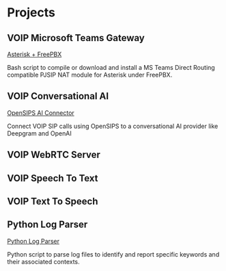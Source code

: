 # Projects 
## VOIP Microsoft Teams Gateway
[Asterisk + FreePBX](https://github.com/Vince-0/MSTeams-FreePBX)

Bash script to compile or download and install a MS Teams Direct Routing compatible PJSIP NAT module for Asterisk under FreePBX.

## VOIP Conversational AI
[OpenSIPS AI Connector](https://github.com/Vince-0/AI-Voice-Connector)

Connect VOIP SIP calls using OpenSIPS to a conversational AI provider like Deepgram and OpenAI

## VOIP WebRTC Server 

## VOIP Speech To Text

## VOIP Text To Speech

## Python Log Parser
[Python Log Parser](https://github.com/Vince-0/Log-parser)

Python script to parse log files to identify and report specific keywords and their associated
contexts.
